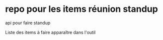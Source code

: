 # repo pour les items réunion standup
api pour faire standup

Liste des items à faire apparaître dans l'outil
